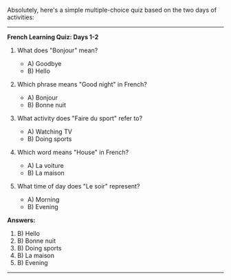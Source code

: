 Absolutely, here's a simple multiple-choice quiz based on the two days of activities:

---

**French Learning Quiz: Days 1-2**

1. What does "Bonjour" mean?
   - A) Goodbye
   - B) Hello
   
2. Which phrase means "Good night" in French?
   - A) Bonjour
   - B) Bonne nuit
   
3. What activity does "Faire du sport" refer to?
   - A) Watching TV
   - B) Doing sports
   
4. Which word means "House" in French?
   - A) La voiture
   - B) La maison
   
5. What time of day does "Le soir" represent?
   - A) Morning
   - B) Evening
   
**Answers:**
1. B) Hello
2. B) Bonne nuit
3. B) Doing sports
4. B) La maison
5. B) Evening

---
